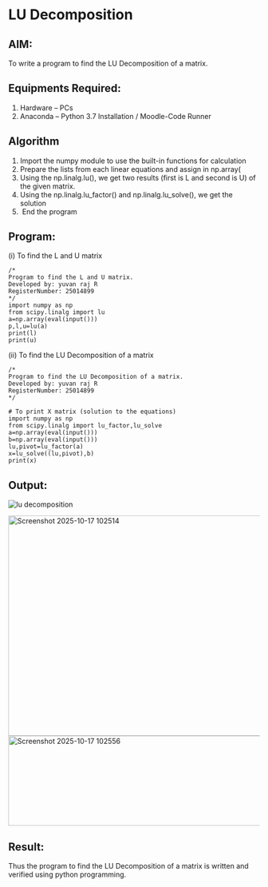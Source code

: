 # LU Decomposition 

## AIM:
To write a program to find the LU Decomposition of a matrix.

## Equipments Required:
1. Hardware – PCs
2. Anaconda – Python 3.7 Installation / Moodle-Code Runner

## Algorithm
1. Import the numpy module to use the built-in functions for calculation
2. Prepare the lists from each linear equations and assign in np.array(
3. Using the np.linalg.lu(), we get two results (first is L and second is
 U) of the given matrix.
4. Using the np.linalg.lu_factor() and np.linalg.lu_solve(), we get the solution
5.  End the program

## Program:
(i) To find the L and U matrix
```
/*
Program to find the L and U matrix.
Developed by: yuvan raj R
RegisterNumber: 25014899
*/
import numpy as np
from scipy.linalg import lu
a=np.array(eval(input()))
p,l,u=lu(a)
print(l)
print(u)
```
(ii) To find the LU Decomposition of a matrix
```
/*
Program to find the LU Decomposition of a matrix.
Developed by: yuvan raj R
RegisterNumber: 25014899
*/

# To print X matrix (solution to the equations)
import numpy as np
from scipy.linalg import lu_factor,lu_solve
a=np.array(eval(input()))
b=np.array(eval(input()))
lu,pivot=lu_factor(a)
x=lu_solve((lu,pivot),b)
print(x)
```

## Output:
![lu decomposition]()


<img width="1161" height="441" alt="Screenshot 2025-10-17 102514" src="https://github.com/user-attachments/assets/4cfc7679-3328-4cbf-9ec3-595cfb026670" />


<img width="880" height="180" alt="Screenshot 2025-10-17 102556" src="https://github.com/user-attachments/assets/137517c4-f403-4c3d-9214-ea8694f5c094" />



## Result:
Thus the program to find the LU Decomposition of a matrix is written and verified using python programming.

